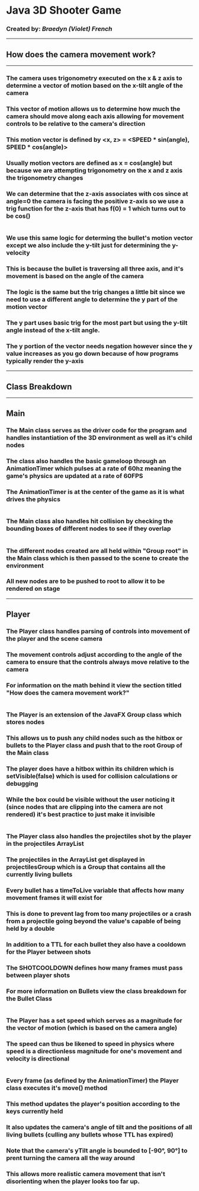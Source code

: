 # Java 3D Shooter Game
### Created by: *Braedyn (Violet) French*
___
## How does the camera movement work?
___
### The camera uses trigonometry executed on the x & z axis to determine a vector of motion based on the x-tilt angle of the camera
### This vector of motion allows us to determine how much the camera should move along each axis allowing for movement controls to be relative to the camera's direction
### This motion vector is defined by <x, z> = <SPEED * sin(angle), SPEED * cos(angle)>
### Usually motion vectors are defined as x = cos(angle) but because we are attempting trigonometry on the x and z axis the trigonometry changes
### We can determine that the z-axis associates with cos since at angle=0 the camera is facing the positive z-axis so we use a trig function for the z-axis that has f(0) = 1 which turns out to be cos()
#
### We use this same logic for determing the bullet's motion vector except we also include the y-tilt just for determining the y-velocity
### This is because the bullet is traversing all three axis, and it's movement is based on the angle of the camera
### The logic is the same but the trig changes a little bit since we need to use a different angle to determine the y part of the motion vector
### The y part uses basic trig for the most part but using the y-tilt angle instead of the x-tilt angle.
### The y portion of the vector needs negation however since the y value increases as you go down because of how programs typically render the y-axis
___
## Class Breakdown
___
## Main
### The Main class serves as the driver code for the program and handles instantiation of the 3D environment as well as it's child nodes
### The class also handles the basic gameloop through an AnimationTimer which pulses at a rate of 60hz meaning the game's physics are updated at a rate of 60FPS
### The AnimationTimer is at the center of the game as it is what drives the physics
#
### The Main class also handles hit collision by checking the bounding boxes of different nodes to see if they overlap
#
### The different nodes created are all held within "Group root" in the Main class which is then passed to the scene to create the environment
### All new nodes are to be pushed to root to allow it to be rendered on stage
___
## Player
### The Player class handles parsing of controls into movement of the player and the scene camera
### The movement controls adjust according to the angle of the camera to ensure that the controls always move relative to the camera
### For information on the math behind it view the section titled "How does the camera movement work?"
#
### The Player is an extension of the JavaFX Group class which stores nodes
### This allows us to push any child nodes such as the hitbox or bullets to the Player class and push that to the root Group of the Main class
### The player does have a hitbox within its children which is setVisible(false) which is used for collision calculations or debugging
### While the box could be visible without the user noticing it (since nodes that are clipping into the camera are not rendered) it's best practice to just make it invisible
#
### The Player class also handles the projectiles shot by the player in the projectiles ArrayList
### The projectiles in the ArrayList get displayed in projectilesGroup which is a Group that contains all the currently living bullets
### Every bullet has a timeToLive variable that affects how many movement frames it will exist for
### This is done to prevent lag from too many projectiles or a crash from a projectile going beyond the value's capable of being held by a double
### In addition to a TTL for each bullet they also have a cooldown for the Player between shots
### The SHOTCOOLDOWN defines how many frames must pass between player shots
### For more information on Bullets view the class breakdown for the Bullet Class
#
### The Player has a set speed which serves as a magnitude for the vector of motion (which is based on the camera angle)
### The speed can thus be likened to speed in physics where speed is a directionless magnitude for one's movement and velocity is directional
#
### Every frame (as defined by the AnimationTimer) the Player class executes it's move() method
### This method updates the player's position according to the keys currently held
### It also updates the camera's angle of tilt and the positions of all living bullets (culling any bullets whose TTL has expired)
### Note that the camera's yTilt angle is bounded to [-90°, 90°] to prent turning the camera all the way around
### This allows more realistic camera movement that isn't disorienting when the player looks too far up.
